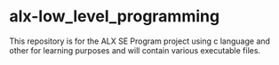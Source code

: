 # alx-low_level_programming
This repository is for the ALX SE Program project using c language and other for learning purposes and will contain various executable files.
